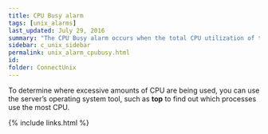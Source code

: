 ```yaml
---
title: ﻿CPU Busy alarm
tags: [unix_alarms]
last_updated: July 29, 2016
summary: "The CPU Busy alarm occurs when the total CPU utilization of the system exceeds a threshold. The CPU may encounter a large number of requests, or you may have un-tuned SQL, which uses excessive amounts of CPU."
sidebar: c_unix_sidebar
permalink: unix_alarm_cpubusy.html
id:
folder: ConnectUnix
---
```



To determine where excessive amounts of CPU are being used, you can use the server’s operating system tool, such as **top** to find out which processes use the most CPU.


{% include links.html %}
